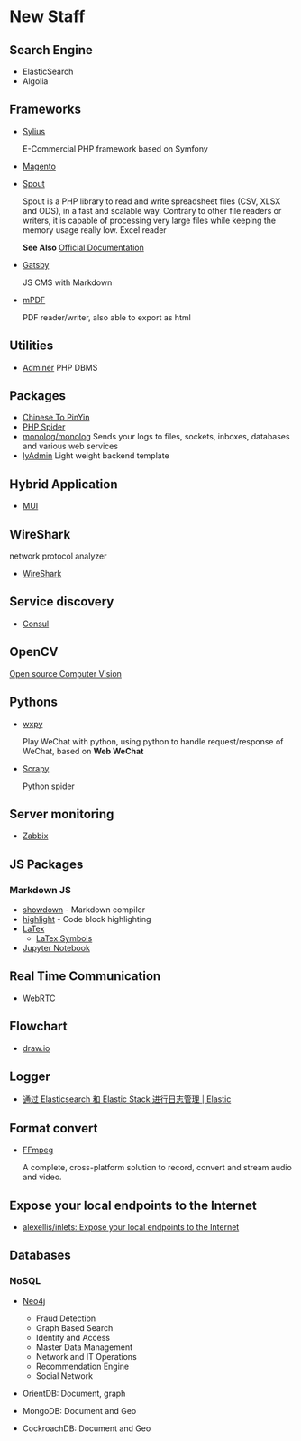 # New Staff

## Search Engine

- ElasticSearch
- Algolia

## Frameworks

- [Sylius](https://github.com/Sylius/Sylius)

    E-Commercial PHP framework based on Symfony

- [Magento](https://magento.com/)

- [Spout](https://github.com/box/spout)

    Spout is a PHP library to read and write spreadsheet files (CSV, XLSX and ODS), in a fast and scalable way. Contrary to other file readers or writers, it is capable of processing very large files while keeping the memory usage really low. Excel reader

    **See Also** [Official Documentation](http://opensource.box.com/spout/)

- [Gatsby](https://www.gatsbyjs.org/)

    JS CMS with Markdown

- [mPDF](https://github.com/mpdf/mpdf.github.io)

    PDF reader/writer, also able to export as html

## Utilities

- [Adminer](https://www.adminer.org/) PHP DBMS

## Packages

- [Chinese To PinYin](https://github.com/overtrue/pinyin)
- [PHP Spider](https://github.com/owner888/phpspider)
- [monolog/monolog](https://packagist.org/packages/monolog/monolog)
    Sends your logs to files, sockets, inboxes, databases and various web services
- [lyAdmin](http://lyadmin.lingyun.net/)
    Light weight backend template

## Hybrid Application

- [MUI](http://dev.dcloud.net.cn/mui/)

## WireShark

network protocol analyzer

- [WireShark](https://www.wireshark.org/)

## Service discovery

- [Consul](https://www.consul.io/)

## OpenCV

[Open source Computer Vision](https://opencv.org/)

## Pythons

- [wxpy](http://wxpy.readthedocs.io/zh/latest/faq.html)

    Play WeChat with python, using python to handle request/response of WeChat, based on **Web WeChat**

- [Scrapy](https://scrapy.org/)

    Python spider

## Server monitoring

- [Zabbix](https://www.zabbix.com/product)

## JS Packages

### Markdown JS

- [showdown](https://www.npmjs.com/package/showdown) - Markdown compiler
- [highlight](https://www.npmjs.com/package/highlight.js) - Code block highlighting
- [LaTex](https://www.latex-project.org/)
  - [LaTex Symbols](https://oeis.org/wiki/List_of_LaTeX_mathematical_symbols)
- [Jupyter Notebook](https://jupyter.org/)

## Real Time Communication

- [WebRTC](https://webrtc.org/)

## Flowchart

- [draw.io](https://www.draw.io/)

## Logger

- [通过 Elasticsearch 和 Elastic Stack 进行日志管理 | Elastic](https://www.elastic.co/cn/solutions/logging)

## Format convert

- [FFmpeg](http://ffmpeg.org/)

    A complete, cross-platform solution to record, convert and stream audio and video.

## Expose your local endpoints to the Internet

- [alexellis/inlets: Expose your local endpoints to the Internet](https://github.com/alexellis/inlets)

## Databases

### NoSQL

- [Neo4j](https://neo4j.com)

  - Fraud Detection
  - Graph Based Search
  - Identity and Access
  - Master Data Management
  - Network and IT Operations
  - Recommendation Engine
  - Social Network
- OrientDB: Document, graph
- MongoDB: Document and Geo
- CockroachDB: Document and Geo
